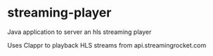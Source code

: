 # streaming-player
Java application to server an hls streaming player

Uses Clappr to playback HLS streams from api.streamingrocket.com
